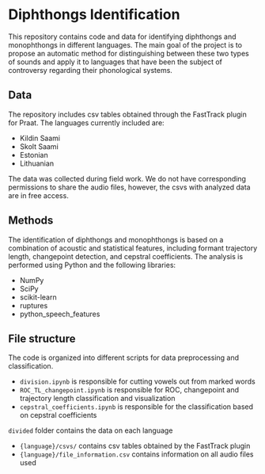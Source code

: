 # Diphthongs Identification

This repository contains code and data for identifying diphthongs and monophthongs in different languages. The main goal of the project is to propose an automatic method for distinguishing between these two types of sounds and apply it to languages that have been the subject of controversy regarding their phonological systems.

## Data
The repository includes csv tables obtained through the FastTrack plugin for Praat. The languages currently included are:

* Kildin Saami
* Skolt Saami
* Estonian
* Lithuanian

The data was collected during field work. We do not have corresponding permissions to share the audio files, however, the csvs with analyzed data are in free access.

## Methods
The identification of diphthongs and monophthongs is based on a combination of acoustic and statistical features, including formant trajectory length, changepoint detection, and cepstral coefficients. The analysis is performed using Python and the following libraries:

* NumPy
* SciPy
* scikit-learn
* ruptures
* python_speech_features


## File structure
The code is organized into different scripts for data preprocessing and classification.

* `division.ipynb` is responsible for cutting vowels out from marked words
* `ROC_TL_changepoint.ipynb` is responsible for ROC, changepoint and trajectory length classification and visualization
* `cepstral_coefficients.ipynb` is responsible for the classification based on cepstral coefficients

`divided` folder contains the data on each language

* `{language}/csvs/` contains csv tables obtained by the FastTrack plugin
* `{language}/file_information.csv` contains information on all audio files used
